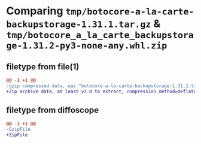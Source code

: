 # Comparing `tmp/botocore-a-la-carte-backupstorage-1.31.1.tar.gz` & `tmp/botocore_a_la_carte_backupstorage-1.31.2-py3-none-any.whl.zip`

## filetype from file(1)

```diff
@@ -1 +1 @@
-gzip compressed data, was "botocore-a-la-carte-backupstorage-1.31.1.tar", last modified: Sat Jul  8 01:42:11 2023, max compression
+Zip archive data, at least v2.0 to extract, compression method=deflate
```

## filetype from diffoscope

```diff
@@ -1 +1 @@
-GzipFile
+ZipFile
```

